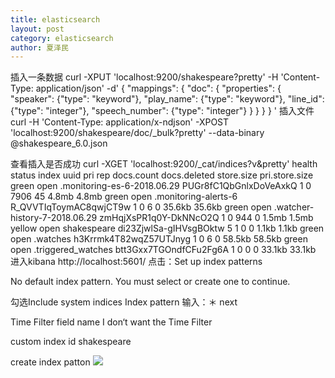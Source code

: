```yaml
---
title: elasticsearch
layout: post
category: elasticsearch
author: 夏泽民
---
```

插入一条数据
curl -XPUT 'localhost:9200/shakespeare?pretty' -H 'Content-Type: application/json' -d'
 {
  "mappings": {
   "doc": {
    "properties": {
     "speaker": {"type": "keyword"},
     "play_name": {"type": "keyword"},
     "line_id": {"type": "integer"},
     "speech_number": {"type": "integer"}
    }
   }
  }
 }
'
插入文件
curl -H 'Content-Type: application/x-ndjson' -XPOST 'localhost:9200/shakespeare/doc/_bulk?pretty' --data-binary @shakespeare_6.0.json

查看插入是否成功
curl -XGET 'localhost:9200/_cat/indices?v&pretty'
health status index                         uuid                   pri rep docs.count docs.deleted store.size pri.store.size
green  open   .monitoring-es-6-2018.06.29   PUGr8fC1QbGnlxDoVeAxkQ   1   0       7906           45      4.8mb          4.8mb
green  open   .monitoring-alerts-6          R_QVVTIqToymAC8qwjCT9w   1   0          6            0     35.6kb         35.6kb
green  open   .watcher-history-7-2018.06.29 zmHqjXsPR1q0Y-DkNNcO2Q   1   0        944            0      1.5mb          1.5mb
yellow open   shakespeare                   di23ZjwlSa-gIHVsgBOktw   5   1          0            0      1.1kb          1.1kb
green  open   .watches                      h3Krrmk4T82wqZ57UTJnyg   1   0          6            0     58.5kb         58.5kb
green  open   .triggered_watches            btt3Gxx7TGOndfCFu2Fg6A   1   0          0            0     33.1kb         33.1kb
进入kibana  http://localhost:5601/ 
点击：Set up index patterns

No default index pattern. You must select or create one to continue.

勾选Include system indices
Index pattern
输入：＊
next

Time Filter field name
I don‘t want the Time Filter

custom index id
shakespeare

create index patton
	<img src="{{site.url}}{{site.baseurl}}/img/pattern.png"/>
<!-- more -->

